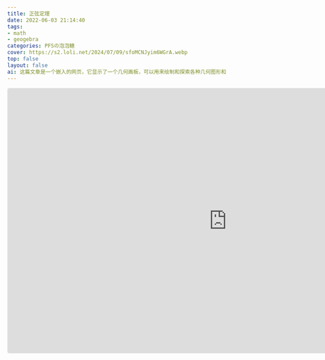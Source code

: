 ```yaml
---
title: 正弦定理
date: 2022-06-03 21:14:40
tags:
- math
- geogebra
categories: PFSの泡泡糖
cover: https://s2.loli.net/2024/07/09/sfoMCNJyim6WGrA.webp
top: false
layout: false
ai: 这篇文章是一个嵌入的网页，它显示了一个几何画板，可以用来绘制和探索各种几何图形和关系。文章使用了GeoGebra这个在线数学软件，可以让用户通过拖动、输入、测量等方式来操作几何对象。文章的目的是让用户体验几何的动态性和直观性，以及发现几何的规律和性质。
---
```


<iframe src="https://www.geogebra.org/calculator/pP86kbJA?embed" width="1008" height="609" allowfullscreen style="border: 1px solid #e4e4e4;border-radius: 4px;" frameborder="0"></iframe>
